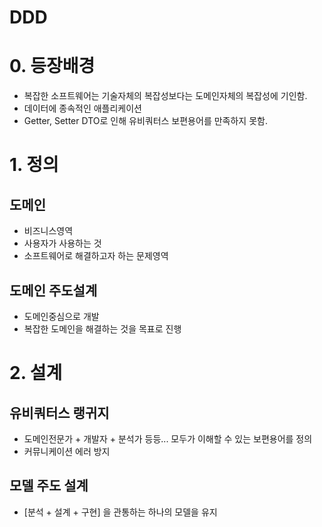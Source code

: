 # DDD



# 0. 등장배경

- 복잡한 소프트웨어는 기술자체의 복잡성보다는 도메인자체의 복잡성에 기인함.
-  데이터에 종속적인 애플리케이션
  - Getter, Setter DTO로 인해 유비쿼터스 보편용어를 만족하지 못함.



# 1. 정의

## 도메인

- 비즈니스영역
- 사용자가 사용하는 것
- 소프트웨어로 해결하고자 하는 문제영역

## 도메인 주도설계

- 도메인중심으로 개발
- 복잡한 도메인을 해결하는 것을 목표로 진행

# 2. 설계

## 유비쿼터스 랭귀지

- 도메인전문가 + 개발자 + 분석가 등등... 모두가 이해할 수 있는 보편용어를 정의
- 커뮤니케이션 에러 방지

## 모델 주도 설계

- [분석 + 설계 + 구현] 을 관통하는 하나의 모델을 유지







































